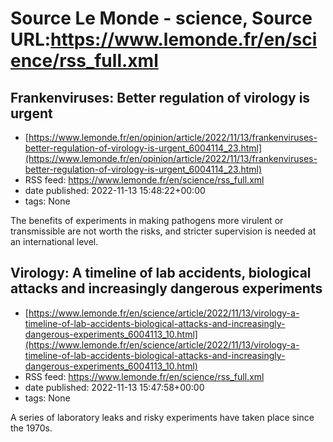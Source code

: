 # Source Le Monde - science, Source URL:https://www.lemonde.fr/en/science/rss_full.xml

## Frankenviruses: Better regulation of virology is urgent
 - [https://www.lemonde.fr/en/opinion/article/2022/11/13/frankenviruses-better-regulation-of-virology-is-urgent_6004114_23.html](https://www.lemonde.fr/en/opinion/article/2022/11/13/frankenviruses-better-regulation-of-virology-is-urgent_6004114_23.html)
 - RSS feed: https://www.lemonde.fr/en/science/rss_full.xml
 - date published: 2022-11-13 15:48:22+00:00
 - tags: None

The benefits of experiments in making pathogens more virulent or transmissible are not worth the risks, and stricter supervision is needed at an international level.

## Virology: A timeline of lab accidents, biological attacks and increasingly dangerous experiments
 - [https://www.lemonde.fr/en/science/article/2022/11/13/virology-a-timeline-of-lab-accidents-biological-attacks-and-increasingly-dangerous-experiments_6004113_10.html](https://www.lemonde.fr/en/science/article/2022/11/13/virology-a-timeline-of-lab-accidents-biological-attacks-and-increasingly-dangerous-experiments_6004113_10.html)
 - RSS feed: https://www.lemonde.fr/en/science/rss_full.xml
 - date published: 2022-11-13 15:47:58+00:00
 - tags: None

A series of laboratory leaks and risky experiments have taken place since the 1970s.
